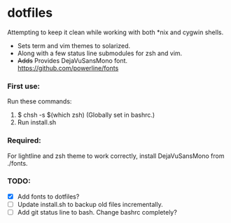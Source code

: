 # dotfiles

Attempting to keep it clean while working with both \*nix and cygwin shells. 

* Sets term and vim themes to solarized. 
* Along with a few status line submodules for zsh and vim.
* ~~Adds~~ Provides DejaVuSansMono font. https://github.com/powerline/fonts

### First use:

Run these commands:

  1. $ chsh -s $(which zsh) (Globally set in bashrc.)
  2. Run install.sh

### Required:

For lightline and zsh theme to work correctly, install DejaVuSansMono from ./fonts.

### TODO:

- [x] Add fonts to dotfiles?
- [ ] Update install.sh to backup old files incrementally.
- [ ] Add git status line to bash. Change bashrc completely?